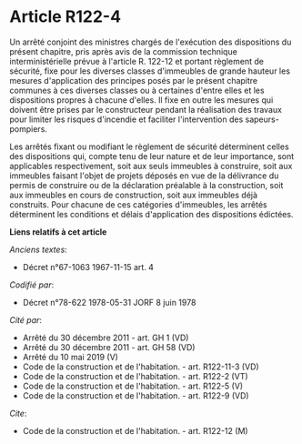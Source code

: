 # Article R122-4

Un arrêté conjoint des ministres chargés de l'exécution des dispositions du présent chapitre, pris après avis de la
commission technique interministérielle prévue à l'article R. 122-12 et portant règlement de sécurité, fixe pour les diverses
classes d'immeubles de grande hauteur les mesures d'application des principes posés par le présent chapitre communes à ces
diverses classes ou à certaines d'entre elles et les dispositions propres à chacune d'elles. Il fixe en outre les mesures qui
doivent être prises par le constructeur pendant la réalisation des travaux pour limiter les risques d'incendie et faciliter
l'intervention des sapeurs-pompiers. 

Les arrêtés fixant ou modifiant le règlement de sécurité déterminent celles des dispositions qui, compte tenu de leur nature
et de leur importance, sont applicables respectivement, soit aux seuls immeubles à construire, soit aux immeubles faisant
l'objet de projets déposés en vue de la délivrance du permis de construire ou de la déclaration préalable à la construction,
soit aux immeubles en cours de construction, soit aux immeubles déjà construits. Pour chacune de ces catégories d'immeubles,
les arrêtés déterminent les conditions et délais d'application des dispositions édictées.

**Liens relatifs à cet article**

_Anciens textes_:

  - Décret n°67-1063 1967-11-15 art. 4

_Codifié par_:

  - Décret n°78-622 1978-05-31 JORF 8 juin 1978

_Cité par_:

  - Arrêté du 30 décembre 2011 - art. GH 1 (VD)
  - Arrêté du 30 décembre 2011 - art. GH 58 (VD)
  - Arrêté du 10 mai 2019 (V)
  - Code de la construction et de l'habitation. - art. R122-11-3 (VD)
  - Code de la construction et de l'habitation. - art. R122-2 (VT)
  - Code de la construction et de l'habitation. - art. R122-5 (V)
  - Code de la construction et de l'habitation. - art. R122-9 (VD)

_Cite_:

  - Code de la construction et de l'habitation. - art. R122-12 (M)
